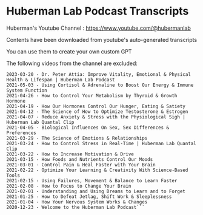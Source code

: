 # Huberman Lab Podcast Transcripts 

Huberman's Youtube Channel : https://www.youtube.com/@hubermanlab

Contents have been downloaded from youtube's auto-generated transcripts

You can use them to create your own custom GPT

The following videos from the channel are excluded:

```
2023-03-20 - Dr. Peter Attia: Improve Vitality, Emotional & Physical Health & Lifespan | Huberman Lab Podcast
2021-05-03 - Using Cortisol & Adrenaline to Boost Our Energy & Immune System Function
2021-04-26 - How to Control Your Metabolism by Thyroid & Growth Hormone
2021-04-19 - How Our Hormones Control Our Hunger, Eating & Satiety
2021-04-12 - The Science of How to Optimize Testosterone & Estrogen
2021-04-07 - Reduce Anxiety & Stress with the Physiological Sigh | Huberman Lab Quantal Clip
2021-04-05 - Biological Influences On Sex, Sex Differences & Preferences
2021-03-29 - The Science of Emotions & Relationships
2021-03-24 - How to Control Stress in Real-Time | Huberman Lab Quantal Clip
2021-03-22 - How to Increase Motivation & Drive
2021-03-15 - How Foods and Nutrients Control Our Moods
2021-03-01 - Control Pain & Heal Faster with Your Brain
2021-02-22 - Optimize Your Learning & Creativity With Science-Based Tools
2021-02-15 - Using Failures, Movement & Balance to Learn Faster
2021-02-08 - How to Focus to Change Your Brain
2021-02-01 - Understanding and Using Dreams to Learn and to Forget
2021-01-25 - How to Defeat Jetlag, Shift Work & Sleeplessness
2021-01-04 - How Your Nervous System Works & Changes
2020-12-23 - Welcome to the Huberman Lab Podcast```